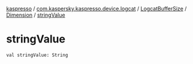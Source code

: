 [kaspresso](../../../index.md) / [com.kaspersky.kaspresso.device.logcat](../../index.md) / [LogcatBufferSize](../index.md) / [Dimension](index.md) / [stringValue](./string-value.md)

# stringValue

`val stringValue: String`